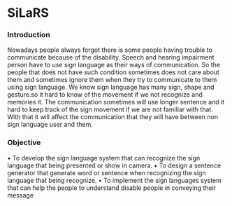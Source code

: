 # SiLaRS

### Introduction

Nowadays people always forgot there is some people having trouble to communicate because of the disability. Speech and hearing impairment person have to use sign language as their ways of communication. So the people that does not have such condition sometimes does not care about them and sometimes ignore them when they try to communicate to them using sign language.
We know sign language has many sign, shape and gesture.so it hard to know of the movement if we not recognize and memories it. The communication sometimes will use longer sentence and it hard to keep track of the sign movement if we are not familiar with that. With that it will affect the communication that they will have between non sign language user and them.

### Objective

•	To develop the sign language system that can recognize the sign language that being presented or show in camera.
•	To design a sentence generator that generate word or sentence when recognizing the sign language that being recognize.
•	To implement the sign languages system that can help the people to understand disable people in conveying their message
